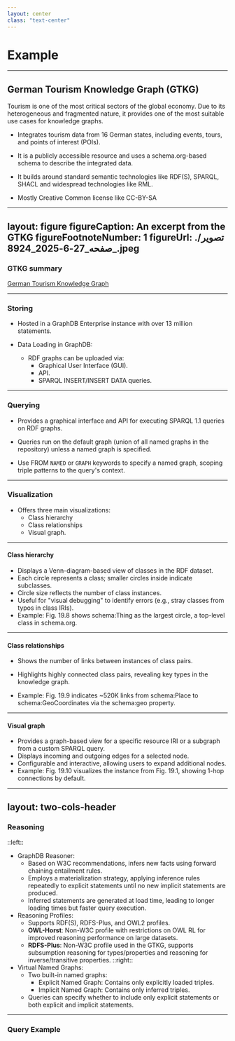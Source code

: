 ```yaml
---
layout: center
class: "text-center"
---
```


# Example
---

## German Tourism Knowledge Graph (GTKG) 

Tourism is one of the most critical sectors of the global economy. Due to its heterogeneous and fragmented nature, it provides one of the most suitable use cases for knowledge graphs.

- Integrates tourism data from 16 German states, including events, tours, and points of interest (POIs).

- It is a publicly accessible resource and uses a schema.org-based schema to describe the integrated data.

- It builds around standard semantic technologies like RDF(S), SPARQL, SHACL and widespread technologies like RML. 

- Mostly Creative Common license like CC-BY-SA

---
layout: figure
figureCaption:  An excerpt from the GTKG
figureFootnoteNumber: 1
figureUrl: ./تصویر صفحه_27-6-2025_8924_.jpeg
---

### GTKG summary

<Footnotes separator>
  <Footnote :number=1><a href="https://www.alphaxiv.org/abs/2404.09587" rel="noreferrer" target="_blank">German Tourism Knowledge Graph</a></Footnote>
</Footnotes>

---

### Storing

- Hosted in a GraphDB Enterprise instance with over 13 million statements.

- Data Loading in GraphDB:
    - RDF graphs can be uploaded via:
        - Graphical User Interface (GUI).
        - API.
        - SPARQL INSERT/INSERT DATA queries.

[comment]: <> (نمونه ها)
---


### Querying

- Provides a graphical interface and API for executing SPARQL 1.1 queries on RDF graphs.

- Queries run on the default graph (union of all named graphs in the repository) unless a named graph is specified.

- Use FROM `NAMED` or `GRAPH` keywords to specify a named graph, scoping triple patterns to the query's context.
---

### Visualization

- Offers three main visualizations: 
    - Class hierarchy
    - Class relationships
    - Visual graph.

---

#### Class hierarchy

- Displays a Venn-diagram-based view of classes in the RDF dataset.
- Each circle represents a class; smaller circles inside indicate subclasses.
- Circle size reflects the number of class instances.
- Useful for "visual debugging" to identify errors (e.g., stray classes from typos in class IRIs).
- Example: Fig. 19.8 shows schema:Thing as the largest circle, a top-level class in schema.org.

---

#### Class relationships

- Shows the number of links between instances of class pairs.
- Highlights highly connected class pairs, revealing key types in the knowledge graph.

- Example: Fig. 19.9 indicates ~520K links from schema:Place to schema:GeoCoordinates via the schema:geo property.
---

#### Visual graph

- Provides a graph-based view for a specific resource IRI or a subgraph from a custom SPARQL query.
- Displays incoming and outgoing edges for a selected node.
- Configurable and interactive, allowing users to expand additional nodes.
- Example: Fig. 19.10 visualizes the instance from Fig. 19.1, showing 1-hop connections by default.
---
layout: two-cols-header 
---

### Reasoning

::left::
- GraphDB Reasoner:
    - Based on W3C recommendations, infers new facts using forward chaining entailment rules.
    - Employs a materialization strategy, applying inference rules repeatedly to explicit statements until no new implicit statements are produced.
    - Inferred statements are generated at load time, leading to longer loading times but faster query execution.
- Reasoning Profiles:
    - Supports RDF(S), RDFS-Plus, and OWL2 profiles.
    - **OWL-Horst**: Non-W3C profile with restrictions on OWL RL for improved reasoning performance on large datasets.
    - **RDFS-Plus**: Non-W3C profile used in the GTKG, supports subsumption reasoning for types/properties and reasoning for inverse/transitive properties.
::right::
- Virtual Named Graphs:
    - Two built-in named graphs:
        - Explicit Named Graph: Contains only explicitly loaded triples.
        - Implicit Named Graph: Contains only inferred triples.
    - Queries can specify whether to include only explicit statements or both explicit and implicit statements.
---

### Query Example

